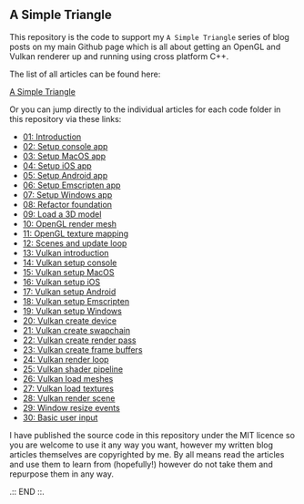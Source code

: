 ## A Simple Triangle

This repository is the code to support my `A Simple Triangle` series of blog posts on my main Github page which is all about getting an OpenGL and Vulkan renderer up and running using cross platform C++.

The list of all articles can be found here:

<a href="https://marcelbraghetto.github.io/a-simple-triangle">A Simple Triangle</a>

Or you can jump directly to the individual articles for each code folder in this repository via these links:

- <a href="https://marcelbraghetto.github.io/a-simple-triangle/2019/03/02/part-01">01: Introduction</a>
- <a href="https://marcelbraghetto.github.io/a-simple-triangle/2019/03/02/part-02">02: Setup console app</a>
- <a href="https://marcelbraghetto.github.io/a-simple-triangle/2019/03/03/part-03">03: Setup MacOS app</a>
- <a href="https://marcelbraghetto.github.io/a-simple-triangle/2019/03/09/part-04">04: Setup iOS app</a>
- <a href="https://marcelbraghetto.github.io/a-simple-triangle/2019/03/09/part-05">05: Setup Android app</a>
- <a href="https://marcelbraghetto.github.io/a-simple-triangle/2019/03/10/part-06">06: Setup Emscripten app</a>
- <a href="https://marcelbraghetto.github.io/a-simple-triangle/2019/03/11/part-07">07: Setup Windows app</a>
- <a href="https://marcelbraghetto.github.io/a-simple-triangle/2019/03/16/part-08">08: Refactor foundation</a>
- <a href="https://marcelbraghetto.github.io/a-simple-triangle/2019/04/14/part-09">09: Load a 3D model</a>
- <a href="https://marcelbraghetto.github.io/a-simple-triangle/2019/04/25/part-10">10: OpenGL render mesh</a>
- <a href="https://marcelbraghetto.github.io/a-simple-triangle/2019/05/05/part-11">11: OpenGL texture mapping</a>
- <a href="https://marcelbraghetto.github.io/a-simple-triangle/2019/05/26/part-12">12: Scenes and update loop</a>
- <a href="https://marcelbraghetto.github.io/a-simple-triangle/2019/06/08/part-13">13: Vulkan introduction</a>
- <a href="https://marcelbraghetto.github.io/a-simple-triangle/2019/06/09/part-14">14: Vulkan setup console</a>
- <a href="https://marcelbraghetto.github.io/a-simple-triangle/2019/06/15/part-15">15: Vulkan setup MacOS</a>
- <a href="https://marcelbraghetto.github.io/a-simple-triangle/2019/06/15/part-16">16: Vulkan setup iOS</a>
- <a href="https://marcelbraghetto.github.io/a-simple-triangle/2019/06/16/part-17">17: Vulkan setup Android</a>
- <a href="https://marcelbraghetto.github.io/a-simple-triangle/2019/06/22/part-18">18: Vulkan setup Emscripten</a>
- <a href="https://marcelbraghetto.github.io/a-simple-triangle/2019/06/22/part-19">19: Vulkan setup Windows</a>
- <a href="https://marcelbraghetto.github.io/a-simple-triangle/2019/06/23/part-20">20: Vulkan create device</a>
- <a href="https://marcelbraghetto.github.io/a-simple-triangle/2019/06/30/part-21">21: Vulkan create swapchain</a>
- <a href="https://marcelbraghetto.github.io/a-simple-triangle/2019/07/07/part-22">22: Vulkan create render pass</a>
- <a href="https://marcelbraghetto.github.io/a-simple-triangle/2019/07/20/part-23">23: Vulkan create frame buffers</a>
- <a href="https://marcelbraghetto.github.io/a-simple-triangle/2019/07/27/part-24">24: Vulkan render loop</a>
- <a href="https://marcelbraghetto.github.io/a-simple-triangle/2019/09/21/part-25">25: Vulkan shader pipeline</a>
- <a href="https://marcelbraghetto.github.io/a-simple-triangle/2019/10/05/part-26">26: Vulkan load meshes</a>
- <a href="https://marcelbraghetto.github.io/a-simple-triangle/2019/10/06/part-27">27: Vulkan load textures</a>
- <a href="https://marcelbraghetto.github.io/a-simple-triangle/2019/10/06/part-28">28: Vulkan render scene</a>
- <a href="https://marcelbraghetto.github.io/a-simple-triangle/2019/10/19/part-29">29: Window resize events</a>
- <a href="https://marcelbraghetto.github.io/a-simple-triangle/2019/10/20/part-30">30: Basic user input</a>

I have published the source code in this repository under the MIT licence so you are welcome to use it any way you want, however my written blog articles themselves are copyrighted by me. By all means read the articles and use them to learn from (hopefully!) however do not take them and repurpose them in any way.

.:: END ::.